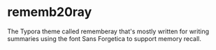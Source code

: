 # rememb20ray
The Typora theme called rememberay that's mostly written for writing summaries using the font Sans Forgetica to support memory recall.

